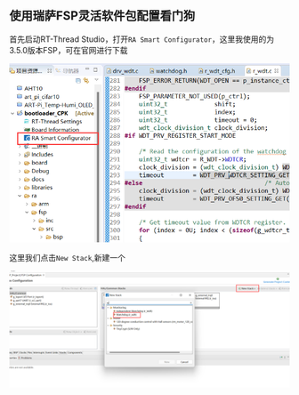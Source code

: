 ## 使用瑞萨FSP灵活软件包配置看门狗

首先启动RT-Thread Studio，打开`RA Smart Configurator`，这里我使用的为3.5.0版本FSP，可在官网进行下载

![image-20220804101129502](https://raw.githubusercontent.com/kurisaW/picbed/main/img/202208041011767.png)

这里我们点击`New Stack`,新建一个

![image-20220804100905828](https://raw.githubusercontent.com/kurisaW/picbed/main/img/202208041009205.png)